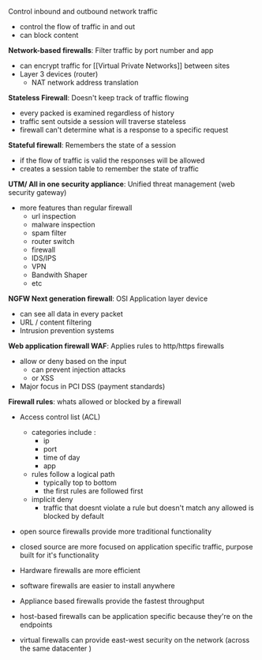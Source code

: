 Control inbound and outbound network traffic
- control the flow of traffic in and out
- can block content 

**Network-based firewalls**: Filter traffic by port number and app
- can encrypt traffic for [[Virtual Private Networks]] between sites 
- Layer 3 devices (router)
	- NAT network address translation

**Stateless Firewall**: Doesn't keep track of traffic flowing 
- every packed is examined regardless of history 
- traffic sent outside a session will traverse stateless
- firewall can't determine what is a response to a specific request 

**Stateful firewall**: Remembers the state of a session 
- if the flow of traffic is valid the responses will be allowed 
- creates a session table to remember the state of traffic 

**UTM/ All in one security appliance**: Unified threat management (web security gateway)
- more features than regular firewall
	-  url inspection
	- malware inspection 
	- spam filter 
	- router switch
	- firewall 
	- IDS/IPS
	- VPN 
	- Bandwith Shaper
	- etc 

**NGFW Next generation firewall**: OSI Application layer device 
- can see all data in every packet 
- URL / content filtering 
- Intrusion prevention systems 

**Web application firewall WAF**: Applies rules to http/https firewalls 
- allow or deny based on the input 
	- can prevent injection attacks 
	- or XSS 
- Major focus in PCI DSS (payment standards) 

**Firewall rules**: whats allowed or blocked by a firewall 
- Access control list (ACL)
	- categories include :
		- ip 
		- port 
		- time of day
		- app 
	- rules follow a logical path 
		- typically top to bottom 
		- the first rules are followed first 
	- implicit deny 
		- traffic that doesnt violate a rule but doesn't match any allowed is blocked by default 



- open source firewalls provide more traditional functionality 
- closed source are more focused on application specific traffic, purpose built for it's functionality 

- Hardware  firewalls are more efficient 
- software firewalls are easier to install anywhere 


- Appliance based firewalls provide the fastest throughput 
- host-based firewalls can be application specific because they're on the endpoints
- virtual firewalls can provide east-west security on the network (across the same datacenter )


